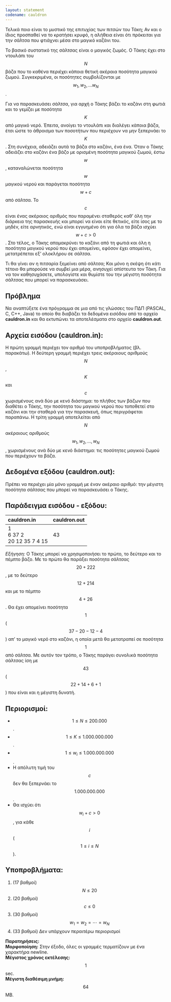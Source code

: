 ```yaml
---
layout: statement
codename: cauldron
---
```


Τελικά ποιο είναι το μυστικό της επιτυχίας των πιτσών του Τάκη; Αν και ο ίδιος προσπαθεί να το 
κρατήσει κρυφό, η αλήθεια είναι ότι πρόκειται για την σάλτσα που φτιάχνει μέσα στο μαγικό καζάνι του.

Το βασικό συστατικό της σάλτσας είναι ο μαγικός ζωμός. Ο Τάκης έχει στο ντουλάπι του $$N$$ βάζα που 
το καθένα περιέχει κάποια θετική ακέραια ποσότητα μαγικού ζωμού. 
Συγκεκριμένα, οι ποσότητες συμβολίζονται με $$w_1, w_2, \dots  w_N$$.

Για να παρασκευάσει σάλτσα, για αρχή ο Τάκης βάζει το καζάνι στη φωτιά και το γεμίζει με ποσότητα $$K$$ από μαγικό νερό. 
Έπειτα, ανοίγει το ντουλάπι και διαλέγει κάποια βάζα, έτσι ώστε το άθροισμα των ποσοτήτων που 
περιέχουν να μην ξεπερνάει το $$K$$. 
Στη συνέχεια, αδειάζει αυτά τα βάζα στο καζάνι, ένα ένα. Όταν ο Τάκης αδειάζει στο καζάνι ένα βάζο με ορισμένη 
ποσότητα μαγικού ζωμού, έστω $$w$$, καταναλώνεται ποσότητα $$w$$ μαγικού νερού και παράγεται ποσότητα $$w+c$$ από σάλτσα. 
Το $$c$$ είναι ένας ακέραιος αριθμός που παραμένει σταθερός καθ’ όλη την διάρκεια της παρασκευής και μπορεί να είναι 
είτε θετικός, είτε ίσος με το μηδέν, είτε αρνητικός, ενώ είναι εγγυημένο ότι για όλα τα βάζα ισχύει $$w+c\gt0$$. 
Στο τέλος, ο Τάκης απομακρύνει το καζάνι από τη φωτιά και όλη η ποσότητα μαγικού νερού που έχει απομείνει, 
εφόσον έχει απομείνει, μετατρέπεται εξ’ ολοκλήρου σε σάλτσα.

Τι θα γίνει αν η πιτσαρία ξεμείνει από σάλτσα; Και μόνο η σκέψη ότι κάτι τέτοιο θα μπορούσε να συμβεί μια μέρα, 
ανησυχεί απίστευτα τον Τάκη. Για να τον καθησυχάσετε, υπολογίστε και θυμίστε του την μέγιστη ποσότητα 
σάλτσας που μπορεί να παρασκευάσει. 

## Πρόβλημα

Να αναπτύξετε ένα πρόγραμμα σε μια από τις γλώσσες του ΠΔΠ (PASCAL, C, C++, Java) το οποίο θα 
διαβάζει τα δεδομένα εισόδου από το αρχείο **cauldron.in** και θα εκτυπώνει τα αποτελέσματα 
στο αρχείο **cauldron.out**. 

## Αρχεία εισόδου (cauldron.in):

Η πρώτη γραμμή περιέχει τον αριθμό του υποπροβλήματος (βλ. παρακάτω). Η δεύτερη γραμμή περιέχει τρεις 
ακέραιους αριθμούς $$N$$, $$K$$ και $$c$$ χωρισμένους ανά δύο με κενό διάστημα: 
το πλήθος των βάζων που διαθέτει ο Τάκης, την ποσότητα του μαγικού νερού που τοποθετεί 
στο καζάνι και την σταθερά για την παρασκευή, όπως περιγράφεται παραπάνω. 
Η τρίτη γραμμή αποτελείται από $$N$$ ακέραιους αριθμούς $$w_1, w_2, \dots, w_N$$, χωρισμένους ανά δύο με 
κενό διάστημα: τις ποσότητες μαγικού ζωμού που περιέχουν τα βάζα. 

## Δεδομένα εξόδου (cauldron.out):

Πρέπει να περιέχει μία μόνο γραμμή με έναν ακέραιο αριθμό: την μέγιστη ποσότητα σάλτσας 
που μπορεί να παρασκευάσει ο Τάκης. 

## Παράδειγμα εισόδου - εξόδου:

| **cauldron.in**      | **cauldron.out** |
| :--- | :--- |
| 1<br>6 37 2<br>20 12 35 7 4 15 | 43 |

*Εξήγηση:* Ο Τάκης μπορεί να χρησιμοποιήσει το πρώτο, το δεύτερο και το πέμπτο βάζο. 
Με το πρώτο θα παράξει ποσότητα σάλτσας $$20+222$$, με το δεύτερο $$12+214$$ και 
με το πέμπτο $$4+26$$. Θα έχει απομείνει ποσότητα $$1$$ ($$37-20-12-4$$) απ’ το μαγικό νερό στο καζάνι, 
η οποία μετά θα μετατραπεί σε ποσότητα $$1$$ από σάλτσα. 
Με αυτόν τον τρόπο, ο Τάκης παράγει συνολικά ποσότητα σάλτσας 
ίση με $$43$$ ($$22+14+6+1$$) που είναι και η μέγιστη δυνατή.

## Περιορισμοί:

- $$1 \leq N \leq 200.000$$.
- $$1 \leq K \leq 1.000.000.000$$.
- $$1 \leq w_i \leq 1.000.000.000$$.
- Η απόλυτη τιμή του $$c$$ δεν θα ξεπερνάει το $$1.000.000.000$$.
- Θα ισχύει ότι $$w_i+c\gt 0$$, για κάθε $$i$$ ($$1\leq i \leq N$$).

## Υποπροβλήματα:

1. (17 βαθμοί) $$N\leq 20$$
1. (20 βαθμοί) $$c\leq 0$$
1. (30 βαθμοί) $$w_1=w_2=\cdots =w_N$$
1. (33 βαθμοί) Δεν υπάρχουν περαιτέρω περιορισμοί

**Παρατηρήσεις:**<br>
**Μορφοποίηση:** Στην έξοδο, όλες οι γραμμές τερματίζουν με ένα χαρακτήρα newline.<br>
**Μέγιστος χρόνος εκτέλεσης:** $$1$$ sec.<br>
**Μέγιστη διαθέσιμη μνήμη:** $$64$$ MB.

